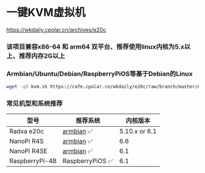 # 一键KVM虚拟机
https://wkdaily.cpolar.cn/archives/e20c

### 该项目兼容x86-64 和 arm64 双平台、推荐使用linux内核为5.x以上、推荐内存2G以上

### Armbian/Ubuntu/Debian/RaspberryPiOS等基于Debian的Linux

```bash
wget -qO kvm.sh https://cafe.cpolar.cn/wkdaily/e20c/raw/branch/master/e20c/kvm.sh && chmod +x kvm.sh && ./kvm.sh

```
### 常见机型和系统推荐


| 型号 |推荐系统  |内核版本|
|-----|-----|-----|
| Radxa e20c | [armbian](https://drive.google.com/file/d/1_UFO9dzp3oDMfn2EQCWFGecKiFlY4w2e/view?usp=sharing) ✅ |5.10.x or 6.1|
| NanoPi R4S | [armbian](https://dl.armbian.com/nanopi-r4s/Bookworm_current_server) ✅ |6.6|
| NanoPi R4SE | [armbian](https://drive.google.com/file/d/1Ip0pcMIKew3nvOpAbhvw294KxGKULGnd/view?usp=sharing) ✅ |6.1|
|RaspberryPi-4B|RaspberryPiOS ✅ |6.1|
